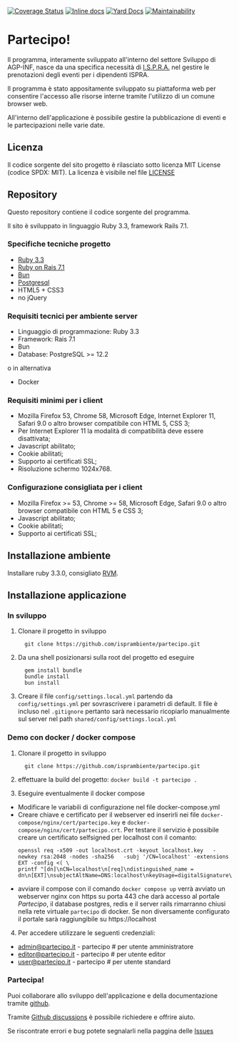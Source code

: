 [![Coverage Status](https://coveralls.io/repos/github/isprambiente/Partecipo/badge.svg?branch=master)](https://coveralls.io/github/isprambiente/Partecipo?branch=master)
[![Inline docs](http://inch-ci.org/github/remote-exec/command-designer.png)](http://inch-ci.org/github/isprambiente/Partecipo)
[![Yard Docs](http://img.shields.io/badge/yard-docs-blue.svg)](http://rubydoc.info/github/isprambiente/partecipo/master)
[![Maintainability](https://api.codeclimate.com/v1/badges/be06f3229dd434cdd732/maintainability)](https://codeclimate.com/github/isprambiente/Partecipo/maintainability)

# Partecipo!

Il programma, interamente sviluppato all'interno del settore Sviluppo di AGP-INF, nasce da una specifica necessità di [I.S.P.R.A.](http://www.isprambiente.gov.it) nel gestire le prenotazioni degli eventi per i dipendenti ISPRA.

Il programma è stato appositamente sviluppato su piattaforma web per consentire l'accesso alle risorse interne tramite l'utilizzo di un comune browser web.

All'interno dell'applicazione è possibile gestire la pubblicazione di eventi e le partecipazioni nelle varie date. 

## Licenza
Il codice sorgente del sito progetto è rilasciato sotto licenza MIT License (codice SPDX: MIT). La licenza è visibile nel file [LICENSE](https://opensource.org/licenses/MIT)

## Repository
Questo repository contiene il codice sorgente del programma.

Il sito è sviluppato in linguaggio Ruby 3.3, framework Rails 7.1.

### Specifiche tecniche progetto
* [Ruby 3.3](https://www.ruby-lang.org)
* [Ruby on Rais 7.1](https://rubyonrails.org/)
* [Bun](https://bun.sh/)
* [Postgresql](https://www.postgresql.org/)
* HTML5 + CSS3
* no jQuery

### Requisiti tecnici per ambiente server
* Linguaggio di programmazione: Ruby 3.3
* Framework: Rais 7.1
* Bun
* Database: PostgreSQL >= 12.2

o in alternativa
* Docker

### Requisiti minimi per i client
* Mozilla Firefox 53, Chrome 58, Microsoft Edge, Internet Explorer 11, Safari 9.0 o altro browser compatibile con HTML 5, CSS 3;
* Per Internet Explorer 11 la modalità di compatibilità deve essere disattivata;
* Javascript abilitato;
* Cookie abilitati;
* Supporto ai certificati SSL;
* Risoluzione schermo 1024x768.

### Configurazione consigliata per i client
* Mozilla Firefox >= 53, Chrome >= 58, Microsoft Edge, Safari 9.0 o altro browser compatibile con HTML 5 e CSS 3;
* Javascript abilitato;
* Cookie abilitati;
* Supporto ai certificati SSL;

## Installazione ambiente
Installare ruby 3.3.0, consigliato [RVM](https://rvm.io/).

## Installazione applicazione

### In sviluppo

1. Clonare il progetto in sviluppo 

    ```
      git clone https://github.com/isprambiente/partecipo.git
    ```

2. Da una shell posizionarsi sulla root del progetto ed eseguire

    ```
      gem install bundle
      bundle install
      bun install
    ```

3. Creare il file `config/settings.local.yml` partendo da `config/settings.yml` per sovrascrivere i parametri di default. Il file è incluso nel `.gitignore` pertanto sarà necessario ricopiarlo manualmente sul server nel path `shared/config/settings.local.yml`

### Demo con docker / docker compose
1. Clonare il progetto in sviluppo 

    ```
      git clone https://github.com/isprambiente/partecipo.git
    ```
2. effettuare la build del progetto:
  `docker build -t partecipo .`

3. Eseguire eventualmente il docker compose
  * Modificare le variabili di configurazione nel file docker-compose.yml
  * Creare chiave e certificato per il webserver ed inserirli nei file `docker-compose/nginx/cert/partecipo.key` e `docker-compose/nginx/cert/partecipo.crt`.
    Per testare il servizio è possibile creare un certificato selfsigned per localhost con il comanto:
    ```
    openssl req -x509 -out localhost.crt -keyout localhost.key   -newkey rsa:2048 -nodes -sha256   -subj '/CN=localhost' -extensions EXT -config <( \
    printf "[dn]\nCN=localhost\n[req]\ndistinguished_name = dn\n[EXT]\nsubjectAltName=DNS:localhost\nkeyUsage=digitalSignature\nextendedKeyUsage=serverAuth")
    ``` 
  * avviare il compose con il comando `docker compose up`
  verrà avviato un webserver nginx con https su porta 443  che darà accesso al portale *Partecipo*, il database postgres, redis e il server rails rimarranno chiusi nella rete virtuale `partecipo` di docker. Se non diversamente configurato il portale sarà raggiungibile su https://localhost

4. Per accedere utilizzare le seguenti credenziali:
  * admin@partecipo.it  - partecipo # per utente amministratore
  * editor@partecipo.it - partecipo # per utente editor
  * user@partecipo.it   - partecipo # per utente standard

### Partecipa!
Puoi collaborare allo sviluppo dell'applicazione e della documentazione tramite [github](https://github.com/isprambiente/Partecipo).

Tramite [Github discussions](https://github.com/isprambiente/Partecipo/discussions) è possibile richiedere e offrire aiuto.

Se riscontrate errori e bug potete segnalarli nella paggina delle [Issues](https://github.com/isprambiente/Partecipo/issues)
